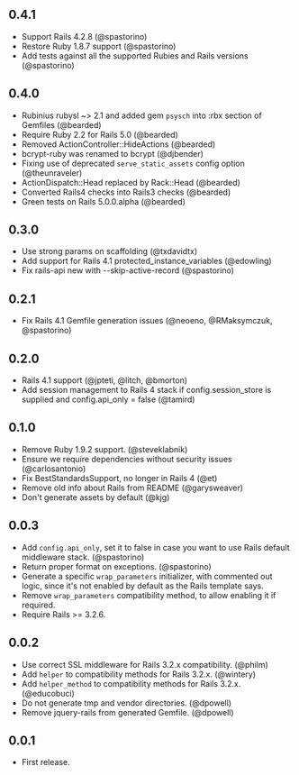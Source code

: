 ## 0.4.1

* Support Rails 4.2.8 (@spastorino)
* Restore Ruby 1.8.7 support (@spastorino)
* Add tests against all the supported Rubies and Rails versions (@spastorino)

## 0.4.0

* Rubinius rubysl ~> 2.1 and added gem `psysch` into :rbx section of Gemfiles (@bearded)
* Require Ruby 2.2 for Rails 5.0 (@bearded)
* Removed ActionController::HideActions (@bearded)
* bcrypt-ruby was renamed to bcrypt (@djbender)
* Fixing use of deprecated `serve_static_assets` config option (@theunraveler)
* ActionDispatch::Head replaced by Rack::Head (@bearded)
* Converted Rails4 checks into Rails3 checks (@bearded)
* Green tests on Rails 5.0.0.alpha (@bearded)

## 0.3.0

* Use strong params on scaffolding (@txdavidtx)
* Add support for Rails 4.1 protected_instance_variables (@edowling)
* Fix rails-api new with --skip-active-record (@spastorino)

## 0.2.1

* Fix Rails 4.1 Gemfile generation issues (@neoeno, @RMaksymczuk,
  @spastorino)

## 0.2.0

* Rails 4.1 support (@jpteti, @litch, @bmorton)
* Add session management to Rails 4 stack if config.session\_store is
  supplied and config.api\_only = false (@tamird)

## 0.1.0

* Remove Ruby 1.9.2 support. (@steveklabnik)
* Ensure we require dependencies without security issues (@carlosantonio)
* Fix BestStandardsSupport, no longer in Rails 4 (@et)
* Remove old info about Rails from README (@garysweaver)
* Don't generate assets by default (@kjg)

## 0.0.3

* Add `config.api_only`, set it to false in case you want to use Rails default
  middleware stack. (@spastorino)
* Return proper format on exceptions. (@spastorino)
* Generate a specific `wrap_parameters` initializer, with commented out logic,
  since it's not enabled by default as the Rails template says.
* Remove `wrap_parameters` compatibility method, to allow enabling it if required.
* Require Rails >= 3.2.6.

## 0.0.2

* Use correct SSL middleware for Rails 3.2.x compatibility. (@philm)
* Add `helper` to compatibility methods for Rails 3.2.x. (@wintery)
* Add `helper_method` to compatibility methods for Rails 3.2.x. (@educobuci)
* Do not generate tmp and vendor directories. (@dpowell)
* Remove jquery-rails from generated Gemfile. (@dpowell)

## 0.0.1

* First release.
